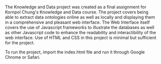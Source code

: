 The Knowledge and Data project was created as a final assignment for Kornpol Chung's Knowledge and Data course. The project covers being able to extract data 
ontologies online as well as locally and displaying them in a comprehensive and pleasant web interface. The Web Interface itself covers the use of Javascript 
frameworks to illustrate the databases as well as other Javascript code to enhance the readability and interactibility of the web interface. Use of HTML and CSS 
in this project is minimal but sufficient for the project. 

To run the project, import the index.html file and run it through Google Chrome or Safari. 
